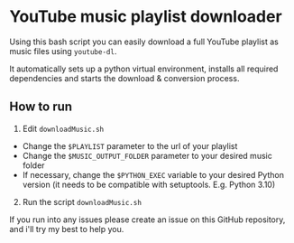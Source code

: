 # YouTube music playlist downloader

Using this bash script you can easily download a full YouTube playlist as music
files using `youtube-dl`.

It automatically sets up a python virtual environment, installs all required dependencies and starts the download & conversion process.

## How to run

1. Edit `downloadMusic.sh`

- Change the `$PLAYLIST` parameter to the url of your playlist
- Change the `$MUSIC_OUTPUT_FOLDER` parameter to your desired music folder
- If necessary, change the `$PYTHON_EXEC` variable to your desired Python version (it needs to be compatible with setuptools. E.g. Python 3.10)

2. Run the script `downloadMusic.sh`

If you run into any issues please create an issue on this GitHub repository, and i'll try my best to help you.


